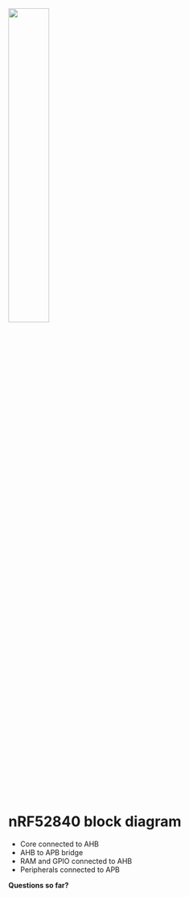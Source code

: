 <img src="https://infocenter.nordicsemi.com/topic/ps_nrf52840/chapters/blockdiagram/doc/image/block.nrf52840.svg" width="40%" class="img-overlay img-right">

# nRF52840 block diagram

- Core connected to AHB
- AHB to APB bridge
- RAM and GPIO connected to AHB
- Peripherals connected to APB

**Questions so far?**